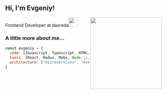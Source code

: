 <h2>Hi, I'm Evgeniy!</h2>
<img align='right' src="https://media.giphy.com/media/lTRuG1F4VZ3LHMpXY2/giphy.gif" width="230">
<p>Frontend Developer at dasreda<img src="https://media.giphy.com/media/WUlplcMpOCEmTGBtBW/giphy.gif" width="30"> 
</em></p>

### A little more about me...  

```javascript
const evgeniy = {
  code: [Javascript, Typescript, HTML, CSS, Python],
  tools: [React, Redux, Mobx, Node.js, Storybook, Styled-Components, SASS, Jest, Docker],
  architecture: ["microservices", "event-driven", "design system pattern"],
}
```
